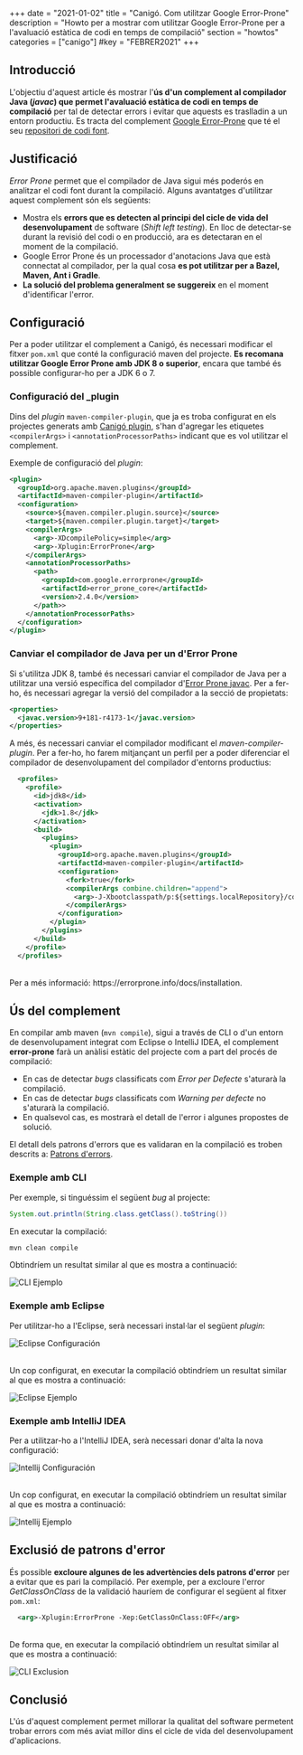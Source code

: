 +++
date        = "2021-01-02"
title       = "Canigó. Com utilitzar Google Error-Prone"
description = "Howto per a mostrar com utilitzar Google Error-Prone per a l'avaluació estàtica de codi en temps de compilació"
section     = "howtos"
categories  = ["canigo"]
#key         = "FEBRER2021"
+++


## Introducció

L'objectiu d'aquest article és mostrar l'**ús d'un complement al compilador Java (_javac_) que permet l'avaluació estàtica
de codi en temps de compilació** per tal de detectar errors i evitar que aquests es traslladin a un entorn productiu.
Es tracta del complement [Google Error-Prone](https://errorprone.info/) que té el seu [repositori de codi font](https://github.com/google/error-prone).

## Justificació

_Error Prone_ permet que el compilador de Java sigui més poderós en analitzar el codi font durant la compilació.
Alguns avantatges d'utilitzar aquest complement són els següents:

* Mostra els **errors que es detecten al principi del cicle de vida del desenvolupament** de software (_Shift left testing_).
En lloc de detectar-se durant la revisió del codi o en producció, ara es detectaran en el moment de la compilació.
* Google Error Prone és un processador d'anotacions Java que està connectat al compilador, per la qual cosa
**es pot utilitzar per a Bazel, Maven, Ant i Gradle**.
* **La solució del problema generalment se suggereix** en el moment d'identificar l'error.

## Configuració

Per a poder utilitzar el complement a Canigó, és necessari modificar el fitxer `pom.xml` que conté la configuració maven del projecte.
**Es recomana utilitzar Google Error Prone amb JDK 8 o superior**, encara que també és possible configurar-ho per a JDK 6 o 7.

### Configuració del _plugin

Dins del _plugin_ `maven-compiler-plugin`, que ja es troba configurat en els projectes generats amb [Canigó plugin](https://canigo.ctti.gencat.cat/canigo/entorn-desenvolupament/),
s'han d'agregar les etiquetes `<compilerArgs>` i `<annotationProcessorPaths>` indicant que es vol utilitzar el complement.

Exemple de configuració del _plugin_:

```xml
<plugin>
  <groupId>org.apache.maven.plugins</groupId>
  <artifactId>maven-compiler-plugin</artifactId>
  <configuration>
    <source>${maven.compiler.plugin.source}</source>
    <target>${maven.compiler.plugin.target}</target>
    <compilerArgs>
      <arg>-XDcompilePolicy=simple</arg>
      <arg>-Xplugin:ErrorProne</arg>
    </compilerArgs>
    <annotationProcessorPaths>
      <path>
        <groupId>com.google.errorprone</groupId>
        <artifactId>error_prone_core</artifactId>
        <version>2.4.0</version>
      </path>>
    </annotationProcessorPaths>
  </configuration>
</plugin>
```

### Canviar el compilador de Java per un d'Error Prone

Si s'utilitza JDK 8, també és necessari canviar el compilador de Java per a utilitzar una versió específica
del compilador d'[Error Prone javac](https://github.com/google/error-prone-javac).
Per a fer-ho, és necessari agregar la versió del compilador a la secció de propietats:

```xml
<properties>
  <javac.version>9+181-r4173-1</javac.version>
</properties>
```

A més, és necessari canviar el compilador modificant el *maven-compiler-plugin*. Per a fer-ho, ho farem mitjançant un perfil per
a poder diferenciar el compilador de desenvolupament del compilador d'entorns productius:

```xml
  <profiles>
    <profile>
      <id>jdk8</id>
      <activation>
        <jdk>1.8</jdk>
      </activation>
      <build>
        <plugins>
          <plugin>
            <groupId>org.apache.maven.plugins</groupId>
            <artifactId>maven-compiler-plugin</artifactId>
            <configuration>
              <fork>true</fork>
              <compilerArgs combine.children="append">
                <arg>-J-Xbootclasspath/p:${settings.localRepository}/com/google/errorprone/javac/${javac.version}/javac-${javac.version}.jar</arg>
              </compilerArgs>
            </configuration>
          </plugin>
        </plugins>
      </build>
    </profile>
  </profiles>
```

<br/>
Per a més informació: https://errorprone.info/docs/installation.

## Ús del complement

En compilar amb maven (`mvn compile`), sigui a través de CLI o d'un entorn de desenvolupament integrat com Eclipse o IntelliJ IDEA,
el complement **error-prone** farà un anàlisi estàtic del projecte com a part del procés de compilació:

- En cas de detectar _bugs_ classificats com _Error per Defecte_ s'aturarà la compilació.
- En cas de detectar _bugs_ classificats com _Warning per defecte_ no s'aturarà la compilació.
- En qualsevol cas, es mostrarà el detall de l'error i algunes propostes de solució.

El detall dels patrons d'errors que es validaran en la compilació es troben descrits a: [Patrons d'errors](https://errorprone.info/bugpatterns).

### Exemple amb CLI

Per exemple, si tinguéssim el següent _bug_ al projecte:

```java
System.out.println(String.class.getClass().toString())
```

En executar la compilació:

```sh
mvn clean compile
```

Obtindríem un resultat similar al que es mostra a continuació:

![CLI Ejemplo](/images/howtos/2021-01-02_error_prone_cli_example1.gif)

### Exemple amb Eclipse

Per utilitzar-ho a l'Eclipse, serà necessari instal·lar el següent _plugin_:

![Eclipse Configuración](/images/howtos/2021-01-02_error_prone_ide_conf.gif)

<br/>
Un cop configurat, en executar la compilació obtindríem un resultat similar al que es mostra a continuació:

![Eclipse Ejemplo](/images/howtos/2021-01-02_error_prone_ide_example.gif)

### Exemple amb IntelliJ IDEA

Per a utilitzar-ho a l'IntelliJ IDEA, serà necessari donar d'alta la nova configuració:

![Intellij Configuración](/images/howtos/2021-01-02_error_prone_ide_conf2.gif)

<br/>
Un cop configurat, en executar la compilació obtindríem un resultat similar al que es mostra a continuació:

![Intellij Ejemplo](/images/howtos/2021-01-02_error_prone_ide_example2.gif)

## Exclusió de patrons d'error

És possible **excloure algunes de les advertències dels patrons d'error** per a evitar que es pari la compilació.
Per exemple, per a excloure l'error _GetClassOnClass_ de la validació hauríem de configurar el següent al fitxer `pom.xml`:

```xml
  <arg>-Xplugin:ErrorProne -Xep:GetClassOnClass:OFF</arg>
```

<br/>
De forma que, en executar la compilació obtindríem un resultat similar al que es mostra a continuació:

![CLI Exclusion](/images/howtos/2021-01-02_error_prone_cli_exclusion.gif)

## Conclusió

L'ús d'aquest complement permet millorar la qualitat del software permetent trobar errors com més aviat
millor dins el cicle de vida del desenvolupament d'aplicacions.